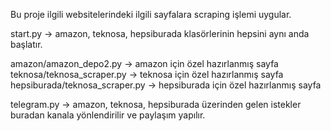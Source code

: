 Bu proje ilgili websitelerindeki ilgili sayfalara scraping işlemi uygular.

start.py -> amazon, teknosa, hepsiburada klasörlerinin hepsini aynı anda başlatır.

amazon/amazon_depo2.py -> amazon için özel hazırlanmış sayfa
teknosa/teknosa_scraper.py -> teknosa için özel hazırlanmış sayfa
hepsiburada/teknosa_scraper.py -> hepsiburada için özel hazırlanmış sayfa

telegram.py -> amazon, teknosa, hepsiburada üzerinden gelen istekler buradan kanala yönlendirilir ve paylaşım yapılır.

